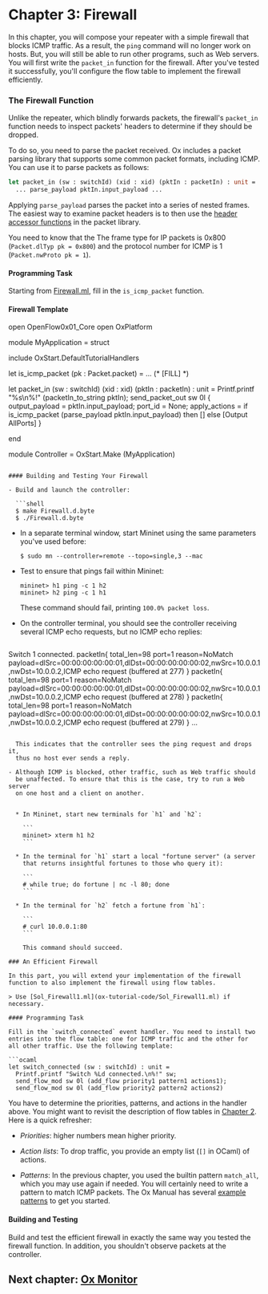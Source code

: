 Chapter 3: Firewall
===================

In this chapter, you will compose your repeater with a simple firewall
that blocks ICMP traffic. As a result, the `ping` command will no
longer work on hosts. But, you will still be able to run other
programs, such as Web servers.  You will first write the `packet_in`
function for the firewall.  After you've tested it successfully,
you'll configure the flow table to implement the firewall efficiently.

### The Firewall Function

Unlike the repeater, which blindly forwards packets, the firewall's
`packet_in` function needs to inspect packets' headers to determine if
they should be dropped.

To do so, you need to parse the packet received. Ox includes a packet
parsing library that supports some common packet formats, including ICMP.
You can use it to parse packets as follows:

```ocaml
let packet_in (sw : switchId) (xid : xid) (pktIn : packetIn) : unit =
  ... parse_payload pktIn.input_payload ...
```
Applying `parse_payload` parses the packet into a series of nested
frames. The easiest way to examine packet headers is to then use the
[header accessor functions] in the packet library.

You need to know that the
The frame type for IP packets
is 0x800 (`Packet.dlTyp pk = 0x800`) and the protocol number for ICMP is 1
(`Packet.nwProto pk = 1`).

#### Programming Task


Starting from [Firewall.ml](ox-tutorial-code/Firewall.ml), fill in the
`is_icmp_packet` function.  

#### Firewall Template

open OpenFlow0x01_Core
open OxPlatform

module MyApplication = struct

  include OxStart.DefaultTutorialHandlers

  let is_icmp_packet (pk : Packet.packet) = ... (* [FILL] *)

  let packet_in (sw : switchId) (xid : xid) (pktIn : packetIn) : unit =
    Printf.printf "%s\n%!" (packetIn_to_string pktIn);
    send_packet_out sw 0l {
      output_payload = pktIn.input_payload;
      port_id = None;
      apply_actions = if is_icmp_packet (parse_payload pktIn.input_payload) then [] else [Output AllPorts]
    }

end

module Controller = OxStart.Make (MyApplication)
```

#### Building and Testing Your Firewall

- Build and launch the controller:

  ```shell
  $ make Firewall.d.byte
  $ ./Firewall.d.byte
  ```

- In a separate terminal window, start Mininet using the same
  parameters you've used before:

  ```
  $ sudo mn --controller=remote --topo=single,3 --mac
  ```

- Test to ensure that pings fail within Mininet:

  ```
  mininet> h1 ping -c 1 h2
  mininet> h2 ping -c 1 h1
  ```

  These command should fail, printing `100.0% packet loss`.

- On the controller terminal, you should see the controller receiving
  several ICMP echo requests, but no ICMP echo replies:
  
  ```
Switch 1 connected.
packetIn{
  total_len=98 port=1 reason=NoMatch
  payload=dlSrc=00:00:00:00:00:01,dlDst=00:00:00:00:00:02,nwSrc=10.0.0.1,nwDst=10.0.0.2,ICMP echo request (buffered at 277)
}
packetIn{
  total_len=98 port=1 reason=NoMatch
  payload=dlSrc=00:00:00:00:00:01,dlDst=00:00:00:00:00:02,nwSrc=10.0.0.1,nwDst=10.0.0.2,ICMP echo request (buffered at 278)
}
packetIn{
  total_len=98 port=1 reason=NoMatch
  payload=dlSrc=00:00:00:00:00:01,dlDst=00:00:00:00:00:02,nwSrc=10.0.0.1,nwDst=10.0.0.2,ICMP echo request (buffered at 279)
}
...
```

  This indicates that the controller sees the ping request and drops it,
  thus no host ever sends a reply.

- Although ICMP is blocked, other traffic, such as Web traffic should
  be unaffected. To ensure that this is the case, try to run a Web server
  on one host and a client on another.


  * In Mininet, start new terminals for `h1` and `h2`:

    ```
    mininet> xterm h1 h2
    ```

  * In the terminal for `h1` start a local "fortune server" (a server
    that returns insightful fortunes to those who query it):

    ```
    # while true; do fortune | nc -l 80; done
    ```

  * In the terminal for `h2` fetch a fortune from `h1`:

    ```
    # curl 10.0.0.1:80
    ```

    This command should succeed.

### An Efficient Firewall

In this part, you will extend your implementation of the firewall
function to also implement the firewall using flow tables.

> Use [Sol_Firewall1.ml](ox-tutorial-code/Sol_Firewall1.ml) if necessary.

#### Programming Task

Fill in the `switch_connected` event handler. You need to install two
entries into the flow table: one for ICMP traffic and the other for
all other traffic. Use the following template:

```ocaml
let switch_connected (sw : switchId) : unit =
  Printf.printf "Switch %Ld connected.\n%!" sw;
  send_flow_mod sw 0l (add_flow priority1 pattern1 actions1);
  send_flow_mod sw 0l (add_flow priority2 pattern2 actions2)
```

You have to determine the priorities, patterns, and actions in the
handler above. You might want to revisit the description of flow
tables in [Chapter 2][Ch2]. Here is a quick refresher:

- *Priorities*: higher numbers mean higher priority.

- *Action lists*: To drop traffic, you provide an empty list (`[]` in
  OCaml) of actions.

- *Patterns*: In the previous chapter, you used the builtin pattern
  `match_all`, which you may use again if needed. You will certainly
  need to write a pattern to match ICMP packets. The Ox Manual has
  several [example patterns] to get you started.

#### Building and Testing

Build and test the efficient firewall in exactly the same way you
tested the firewall function. In addition, you shouldn't observe
packets at the controller.

## Next chapter: [Ox Monitor][Ch4]

[Action]: http://frenetic-lang.github.io/frenetic/docs/OpenFlow0x01.Action.html

[PacketIn]: http://frenetic-lang.github.io/frenetic/docs/OpenFlow0x01.PacketIn.html

[PacketOut]: http://frenetic-lang.github.io/frenetic/docs/OpenFlow0x01.PacketOut.html

[Ox Platform]: http://frenetic-lang.github.io/frenetic/docs/Ox_Controller.OxPlatform.html

[Match]: http://frenetic-lang.github.io/frenetic/docs/OpenFlow0x01.Match.html

[Packet]: http://frenetic-lang.github.io/frenetic/docs/Packet.html

[Ch2]: 02-OxRepeater
[Ch3]: 03-OxFirewall
[Ch4]: 04-OxMonitor
[Ch5]: 05-OxLearning
[Ch6]: 06-NetCoreIntroduction
[Ch7]: 07-NetCoreComposition
[Ch8]: 08-DynamicNetCore

[OpenFlow_Core]: http://frenetic-lang.github.io/frenetic/docs/OpenFlow0x01_Core.html

[send_flow_mod]: http://frenetic-lang.github.io/frenetic/docs/OxPlatform.html#VALsend_flow_mod

[pattern]: http://frenetic-lang.github.io/frenetic/docs/OpenFlow0x01_Core.html#TYPEpattern

[match_all]: http://frenetic-lang.github.io/frenetic/docs/OpenFlow0x01_Core.html#VALmatch_all

[match_all]: http://frenetic-lang.github.io/frenetic/docs/OpenFlow0x01_Core.html#VALmatch_all

[example patterns]: http://frenetic-lang.github.io/frenetic/docs/OpenFlow0x01_Core.html#patternexamples

[header accessor functions]: http://frenetic-lang.github.io/frenetic/docs/Packet.html#accs